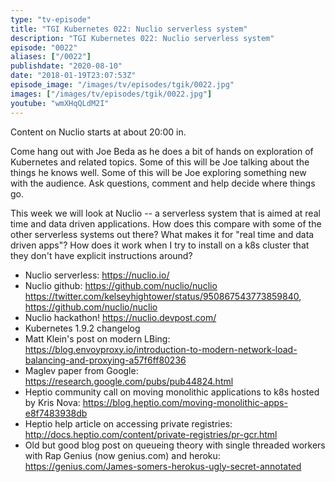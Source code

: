 ```yaml
---
type: "tv-episode"
title: "TGI Kubernetes 022: Nuclio serverless system"
description: "TGI Kubernetes 022: Nuclio serverless system"
episode: "0022"
aliases: ["/0022"]
publishdate: "2020-08-10"
date: "2018-01-19T23:07:53Z"
episode_image: "/images/tv/episodes/tgik/0022.jpg"
images: ["/images/tv/episodes/tgik/0022.jpg"]
youtube: "wmXHqQLdM2I"
---
```


Content on Nuclio starts at about 20:00 in.

Come hang out with Joe Beda as he does a bit of hands on exploration of Kubernetes and related topics. Some of this will be Joe talking about the things he knows well. Some of this will be Joe exploring something new with the audience. Ask questions, comment and help decide where things go.

This week we will look at Nuclio -- a serverless system that is aimed at real time and data driven applications.  How does this compare with some of the other serverless systems out there? What makes it for &#34;real time and data driven apps&#34;?  How does it work when I try to install on a k8s cluster that they don&#39;t have explicit instructions around?

* Nuclio serverless: https://nuclio.io/
* Nuclio github: https://github.com/nuclio/nuclio
https://twitter.com/kelseyhightower/status/950867543773859840, https://github.com/nuclio/nuclio
* Nuclio hackathon! https://nuclio.devpost.com/
* Kubernetes 1.9.2 changelog
* Matt Klein&#39;s post on modern LBing: https://blog.envoyproxy.io/introduction-to-modern-network-load-balancing-and-proxying-a57f6ff80236
* Maglev paper from Google: https://research.google.com/pubs/pub44824.html
* Heptio community call on moving monolithic applications to k8s hosted by Kris Nova: https://blog.heptio.com/moving-monolithic-apps-e8f7483938db
* Heptio help article on accessing private registries: http://docs.heptio.com/content/private-registries/pr-gcr.html
* Old but good blog post on queueing theory with single threaded workers with Rap Genius (now genius.com) and heroku: https://genius.com/James-somers-herokus-ugly-secret-annotated

